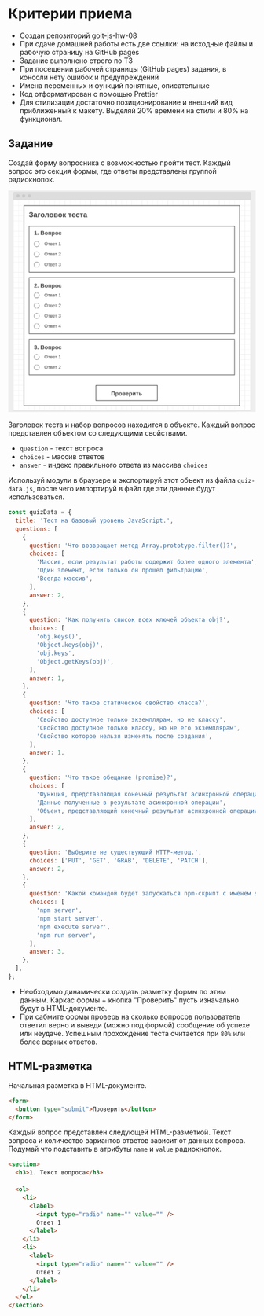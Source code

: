 # Критерии приема

- Создан репозиторий goit-js-hw-08
- При сдаче домашней работы есть две ссылки: на исходные файлы и рабочую
  страницу на GitHub pages
- Задание выполнено строго по ТЗ
- При посещении рабочей страницы (GitHub pages) задания, в консоли нету ошибок и
  предупреждений
- Имена переменных и функций понятные, описательные
- Код отформатирован с помощью Prettier
- Для стилизации достаточно позиционирование и внешний вид приближенный к
  макету. Выделяй 20% времени на стили и 80% на функционал.

## Задание

Создай форму вопросника с возможностью пройти тест. Каждый вопрос это секция
формы, где ответы представлены группой радиокнопок.

![preview](./preview.jpg)

Заголовок теста и набор вопросов находится в объекте. Каждый вопрос представлен
объектом со следующими свойствами.

- `question` - текст вопроса
- `choices` - массив ответов
- `answer` - индекс правильного ответа из массива `choices`

Используй модули в браузере и экспортируй этот объект из файла `quiz-data.js`,
после чего импортируй в файл где эти данные будут использоваться.

```js
const quizData = {
  title: 'Тест на базовый уровень JavaScript.',
  questions: [
    {
      question: 'Что возвращает метод Array.prototype.filter()?',
      choices: [
        'Массив, если результат работы содержит более одного элемента',
        'Один элемент, если только он прошел фильтрацию',
        'Всегда массив',
      ],
      answer: 2,
    },
    {
      question: 'Как получить список всех ключей объекта obj?',
      choices: [
        'obj.keys()',
        'Object.keys(obj)',
        'obj.keys',
        'Object.getKeys(obj)',
      ],
      answer: 1,
    },
    {
      question: 'Что такое статическое свойство класса?',
      choices: [
        'Свойство доступное только экземплярам, но не классу',
        'Свойство доступное только классу, но не его экземплярам',
        'Свойство которое нельзя изменять после создания',
      ],
      answer: 1,
    },
    {
      question: 'Что такое обещание (promise)?',
      choices: [
        'Функция, представляющая конечный результат асинхронной операции',
        'Данные полученные в результате асинхронной операции',
        'Объект, представляющий конечный результат асинхронной операции',
      ],
      answer: 2,
    },
    {
      question: 'Выберите не существующий HTTP-метод.',
      choices: ['PUT', 'GET', 'GRAB', 'DELETE', 'PATCH'],
      answer: 2,
    },
    {
      question: 'Какой командой будет запускаться npm-скрипт с именем server?',
      choices: [
        'npm server',
        'npm start server',
        'npm execute server',
        'npm run server',
      ],
      answer: 3,
    },
  ],
};
```

- Необходимо динамически создать разметку формы по этим данным. Каркас формы +
  кнопка "Проверить" пусть изначально будут в HTML-документе.
- При сабмите формы проверь на сколько вопросов пользователь ответил верно и
  выведи (можно под формой) сообщение об успехе или неудаче. Успешным
  прохождение теста считается при `80%` или более верных ответов.

## HTML-разметка

Начальная разметка в HTML-документе.

```html
<form>
  <button type="submit">Проверить</button>
</form>
```

Каждый вопрос представлен следующей HTML-разметкой. Текст вопроса и количество
вариантов ответов зависит от данных вопроса. Подумай что подставить в атрибуты
`name` и `value` радиокнопок.

```html
<section>
  <h3>1. Текст вопроса</h3>

  <ol>
    <li>
      <label>
        <input type="radio" name="" value="" />
        Ответ 1
      </label>
    </li>
    <li>
      <label>
        <input type="radio" name="" value="" />
        Ответ 2
      </label>
    </li>
  </ol>
</section>
```

